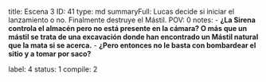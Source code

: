 title:          Escena 3
ID:             41
type:           md
summaryFull:    Lucas decide si iniciar el lanzamiento o no. Finalmente destruye el Mástil.
POV:            0
notes:          - **¿La Sirena controla el almacén pero no está presente en la cámara? O más que un mástil se trata de una excavación donde han encontrado un Mástil natural que la mata si se acerca.**
                - **¿Pero entonces no le basta con bombardear el sitio y a tomar por saco?**
                
label:          4
status:         1
compile:        2


